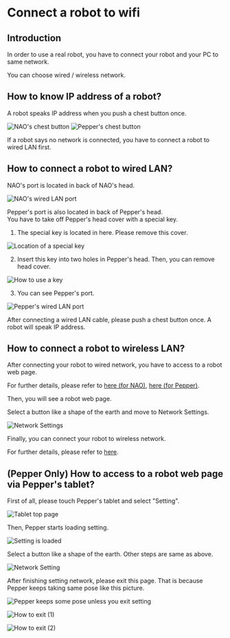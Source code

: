 # Connect a robot to wifi

## Introduction

In order to use a real robot, you have to connect your robot and your PC to same network.

You can choose wired / wireless network.  

## How to know IP address of a robot?

A robot speaks IP address when you push a chest button once.  

![NAO's chest button](img/NAO_button.jpg)
![Pepper's chest button](img/Pepper_button.jpg)

If a robot says no network is connected, you have to connect a robot to wired LAN first.  

## How to connect a robot to wired LAN?

NAO's port is located in back of NAO's head.  

![NAO's wired LAN port](img/NAO_lan.jpg)

Pepper's port is also located in back of Pepper's head.  
You have to take off Pepper's head cover with a special key.  

1. The special key is located in here. Please remove this cover.  

![Location of a special key](img/Pepper_lan1.jpg)

2. Insert this key into two holes in Pepper's head. Then, you can remove head cover.

![How to use a key](img/Pepper_lan2.jpg)

3. You can see Pepper's port. 

![Pepper's wired LAN port](img/Pepper_lan3.jpg)

After connecting a wired LAN cable, please push a chest button once. A robot will speak IP address.  

## How to connect a robot to wireless LAN?

After connecting your robot to wired network, you have to access to a robot web page.  

For further details, please refer to [here (for NAO)](http://doc.aldebaran.com/2-4/nao/webpage.html#access-webpage-nao), [here (for Pepper)](http://doc.aldebaran.com/2-4/family/pepper_user_guide/webpage.html#accessing-the-pepper-web-page).  

Then, you will see a robot web page.  

Select a button like a shape of the earth and move to Network Settings.

![Network Settings](img/robot_webpage.jpg)

Finally, you can connect your robot to wireless network.  

For further details, please refer to [here](http://doc.aldebaran.com/2-4/nao/nao-connecting.html#standard-wifi-connection).  

## (Pepper Only) How to access to a robot web page via Pepper's tablet?

First of all, please touch Pepper's tablet and select "Setting".  

![Tablet top page](img/Pepper_tablet1.jpg)

Then, Pepper starts loading setting.  

![Setting is loaded](img/Pepper_tablet2.jpg)

Select a button like a shape of the earth. Other steps are same as above.  

![Network Setting](img/Pepper_tablet3.jpg)

After finishing setting network, please exit this page. That is because Pepper keeps taking same pose like this picture.  

![Pepper keeps some pose unless you exit setting](img/Pepper_tablet6.jpg)

![How to exit (1)](img/Pepper_tablet4.jpg)

![How to exit (2)](img/Pepper_tablet5.jpg)